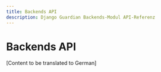 ```yaml
---
title: Backends API
description: Django Guardian Backends-Modul API-Referenz
---
```


# Backends API

[Content to be translated to German]

<!-- This page content will be translated from the main English api/backends.md -->
